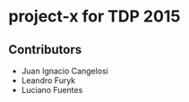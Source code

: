 # project-x for TDP 2015 #

## Contributors ##

* Juan Ignacio Cangelosi
* Leandro Furyk
* Luciano Fuentes 
